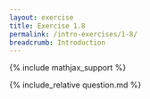 ```yaml
---
layout: exercise
title: Exercise 1.8
permalink: /intro-exercises/1-8/
breadcrumb: Introduction
---
```


{% include mathjax_support %}

<div><i class="arrow-up loader" data-chapter="intro-exercises" data-exercise="ex_8" data-rating="0"></i></div>
{% include_relative question.md %}
